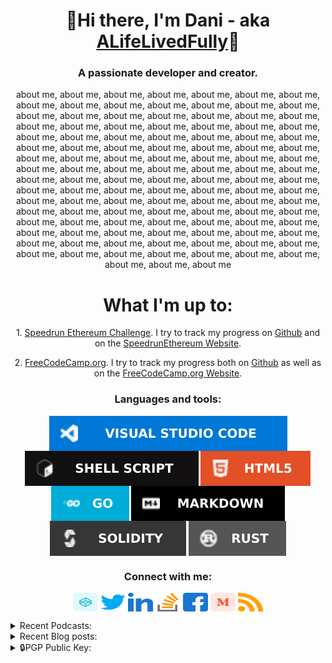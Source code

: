 <h1 align="center">👋Hi there, I'm Dani - aka <a href="https://links.alifelivedfully.com">ALifeLivedFully</a>👋</h1>
<h3 align="center">A passionate developer and creator.</h3>
<p align="center">about me, about me, about me, about me, about me, about me, about me, about me, about me, about me, about me, about me, about me, about me, about me, about me, about me, about me, about me, about me, about me, about me, about me, about me, about me, about me, about me, about me, about me, about me, about me, about me, about me, about me, about me, about me, about me, about me, about me, about me, about me, about me, about me, about me, about me, about me, about me, about me, about me, about me, about me, about me, about me, about me, about me, about me, about me, about me, about me, about me, about me, about me, about me, about me, about me, about me, about me, about me, about me, about me, about me, about me, about me, about me, about me, about me, about me, about me, about me, about me, about me, about me, about me, about me, about me, about me, about me, about me, about me, about me, about me, about me, about me, about me, about me, about me, about me, about me, about me, about me, about me, about me, about me, about me, about me, about me, about me, about me, about me, about me, about me, about me, about me, about me, about me</p>



<h1 align="center">What I'm up to:</h1>

<p align="center">1. <a href='https://speedrunethereum.com/'>Speedrun Ethereum Challenge</a>. I try to track my progress on <a href='https://github.com/ALifeLivedFully/SpeedrunEthereum'>Github</a> and on the <a href='https://speedrunethereum.com/builders/0x70B5901f6cFEFb514dBe1656c08fA1b875F28E96'>SpeedrunEthereum Website</a>.</br>

<p align="center">2. <a href='https://www.freecodecamp.org/'>FreeCodeCamp.org</a>. I try to track my progress both on <a href='https://github.com/ALifeLivedFully/FreeCodeCamp'>Github</a> as well as on the <a href='https://www.freecodecamp.org/alifelivedfully'>FreeCodeCamp.org Website</a>.</br>

</p>



<h3 align="center">Languages and tools:</h3>
<p align="center">
<a href="https://code.visualstudio.com/" target="blank"><img align="center" src="Images/VisualStudioCode.svg" alt="Visual Studio Code"/></a>
<a href="https://www.shellscript.sh/" target="blank"><img align="center" src="Images/shell_script.svg" alt="Shell script"/></a>
<a href="https://www.w3schools.com/html/" target="blank"><img align="center" src="Images/html5.svg" alt="HTML5"/></a>
<a href="https://go.dev/" target="blank"><img align="center" src="Images/golang.svg" alt="GoLang"/></a>
<a href="https://www.markdownguide.org/" target="blank"><img align="center" src="Images/markdown.svg" alt="Markdown"/></a>
<a href="https://soliditylang.org/" target="blank"><img align="center" src="Images/Solidity.svg" alt="Solidity"/></a>
<a href="https://www.rust-lang.org/" target="blank"><img align="center" src="Images/Rust.svg" alt="Rust"/></a>
</p>


<h3 align="center">Connect with me:</h3>
<p align="center">
<a href="https://codepen.io/alifelivedfully" target="blank"><img align="center" src="Images/codepen.svg" alt="alifelivedfully" height="30" width="40" /></a>
<a href="https://twitter.com/alifelivedfully" target="blank"><img align="center" src="Images/twitter.svg" alt="alifelivedfully" height="30" width="40" /></a>
<a href="https://linkedin.com/in/alifelivedfully" target="blank"><img align="center" src="Images/linked-in-alt.svg" alt="alifelivedfully" height="30" width="40" /></a>
<a href="https://stackoverflow.com/users/20210288" target="blank"><img align="center" src="Images/stack-overflow.svg" alt="20210288" height="30" width="40" /></a>
<a href="https://fb.com/alifelivedfully" target="blank"><img align="center" src="Images/facebook.svg" alt="alifelivedfully" height="30" width="40" /></a>
<a href="https://medium.com/@alifelivedfully" target="blank"><img align="center" src="Images/medium.svg" alt="@alifelivedfully" height="30" width="40" /></a>
<a href="https://medium.com/feed/@alifelivedfully" target="blank"><img align="center" src="Images/rss.svg" alt="https://medium.com/feed/@alifelivedfully" height="30" width="40" /></a>
</p>



<details>
  <summary>Recent Podcasts:</summary>  
<!-- PODCAST-POST-LIST:START --><a href='https://anchor.fm/alifelivedfully/episodes/Coming-soon-e1je4qa'>Coming soon...</a></br><a href='https://anchor.fm/alifelivedfully/episodes/ep-e1je51b'>ALifeLivedFully &lpar;Trailer&rpar;</a></br><!-- PODCAST-POST-LIST:END -->
<a href='https://anchor.fm/alifelivedfully/'>See More Here...</a>
</details>

<details>
  <summary>Recent Blog posts:</summary>
<!-- BLOG-POST-LIST:START --><a href='https://alifelivedfully.medium.com/example-blog-post-2-d5e60922fc04?source=rss-e0a0047dc855------2'>Example blog post #2</a></br><a href='https://alifelivedfully.medium.com/example-blog-post-1-4c6c25323a94?source=rss-e0a0047dc855------2'>Example Blog Post #1</a></br><!-- BLOG-POST-LIST:END -->
<a href='https://alifelivedfully.medium.com/'>See More Here...</a>
</details>

<details>
  <summary>🔒PGP Public Key:</summary>
  <p>To ensure private communication check <a href='https://keybase.io/alifelivedfully'>my Keybase.io</a> for up to date encryption keys.</p>
  
```
-----BEGIN PGP PUBLIC KEY BLOCK-----
Comment: https://keybase.io/download
Version: Keybase Go 6.0.1 (windows)

xsFNBGNHnmwBEADIGA+FxZuaRUPu1w+DmBCyfE032PJGeQmV4YshUv2I7jS6aP1+
WJVtn9f2A3+8igmlpxFtzDhIoxuGAHJXdLJROFoD7Zo/1J1Y7jsDqfC2tK574POu
4HJ8imMS+GVg8PbvkfsU16w3btauu4xoKP6n1+xdKhK1FnisHgPkh0Y1pMuHwiFe
R119zcGCm554z/q8VhudiEnHBOwbW391PbEzDFjYnX8GFvAkZ+6eQkfqBcpDoA70
rrBSGFv/jXzU2e6XqzeW4Rzf6xU1Jlg+nOUn47OKGFdWA9qpUIYoCfVrRPTtCyC4
M7mylXuaOCekEmXEFp9DNC5FJSHrGiQ2811LnQKLD8ZHe/nsdDQe7JWzA2R3j7Ui
/B4dPsTZvZL/AtoNk4pIRPeJHEik3/x4Nx77+v4H5U0VM6bGy/hiWUeGk/+/rglA
WIiXBWfmjSpwmPMNsj1LL1a2TAXUGkNjTXMAybTSkDWfcJ8wvj7w86GlydetzUx5
ENBVgSJxE2qYVKB7wlyMHXXOC8GgPmBpTy8C6AQ8Whnf08ZKiGY/UWs4dOdr2VBr
V46AoVtJJ4K9LSxOG9umVrkEmnJgBSXeTTJALvRUXfi1Si1bjpU3mjNUSi81Xhpg
qU/ix0QQDuNW8eZlFGULWEAmSCVmLC++KLUNZB5htzlj38Ad88p7uN8GHwARAQAB
zTJEYW5pIE1vcnJpc29uIDxBTGlmZUxpdmVkRnVsbHkucGVyc29uYWxAZ21haWwu
Y29tPsLBdQQTAQgAKQUCY0eebAkQL+Cz7eUQbeUCGwMFCR4TOAAECwcJAwUVCAoC
AwQWAAECAADSpxAAl3OaUlatLa1KZ7EB3TbIC0lgYDL2Z+A0hlnYen4CSpJklTLx
Gk0J1IjwPrJc4lM8qS8w3WyN29Pv+GBByOO6Q7SsMCfG+Mf1Q2Lvsruj3DPDZQb+
1/NN3CSzJHdkZKg41cAIVZzRy6DFmfBBEPnunUBoJ5awwfHi3Vp+4SDxP3+rP5X0
d712tTvsuG87zOFiG2Pa2wT7MyldRMd5yNQOENkj5k9RMjYIzhEP05SG2uf+Ll9/
Fbb03sDVrnrBU7Ti1u6vTGRd/ZN26Q4VoXtuQQWxydowhi4f1oBRfkHMVIm5iQIq
z4StWowVnVsWuS1O8TNRDKxEew0Ef7pyMwBuC49gYD9Bky5vDLXRwhyZCTmBVCFr
1iu8BXG2T2mS340PT4zlaX1rbr9iwwtRvUNiKQfzbVSGpdeUrGUDxATg+SgvLgyx
9VppHZUPGUBlAXCM0M4Fhd62R2kSEnIPKmR+OsLtbJmidQLySMHWWvoCZIK8ltuB
L2Ly3to6INyPr2d9ApPglLo8+E8FGBHDRyFqslyuYswuZ2agsdmSpYClxnAJaenJ
Ock84WoSTb4keSg5bXSjc8d76AQPjIBJnq+LRizhSB5WfY+v3JCjZ4+i8A40BDiH
88+lcTGbBv5yKtvmhpWVfWAW0q3UpjQcG97ZDwGbg42Uj7te5VHrM5+HWEnNMkRh
bmkgTW9ycmlzb24gPEFMaWZlTGl2ZWRGdWxseS5CdXNpbmVzc0BnbWFpbC5jb20+
wsF1BBMBCAApBQJjR55sCRAv4LPt5RBt5QIbAwUJHhM4AAQLBwkDBRUICgIDBBYA
AQIAAProEACD50yklrVV2iPfKRyyb4RMdqK6nGm9HAApXPxcMRzDvBZ7XFlQ/0VM
PTaiM84MYZC6hym6qI5N6zL3ZbGGl6w6VEYsl+eX2RvNaG/E4WSmzDOzItcn2/ne
ftZe5y3be6IERIN97dGk4OeXc08v4du3eNd8mA6PvgYA7fLSSlH+hR8r8C3sPaFp
ozjqYdqiFL/lZf9JKD7EWP0h2VmE2K7h/75fkWFcKKWAF9bRlW8Kvnm8uG56snC7
gRM7VlILwtfHLIQew/hTBac/widPxSmmY2XdznNjyZwXzpvgUt/9Zn+UMRS969oo
xdG67THZ2it9Fmxm3akVeg5bT7DLvkmHK45+2BWFu0G7XZx0J/3HNx5MRQX5j+7+
66SlVL6V9KTmK3n65iagouLJNpDjN1aIyq/nbs0bAwxaOt2nUpIL8Drr/5c4iiVY
rwcwTF9lXSSfNSiXOS+iGwyra63cLS2dLjalYyHkiuL5CR3xil9wFnFC540kbok6
5v2dc3DElpGBeTyCEHYHg//SrB1RSkP0t29MExUFx+87aSRw+IAaZ2hvXKbtrfeG
msqKtCWEXaqKvXUTNE6cWd2S9Ndsz/SyLcsgUoZFnaFt8X4z47g/3P2r9rijq8Xh
fEzNUWfFhLYfpx7iuAf2lMYoKd3Fmws5DmSUvA5FCn8VYjSCmpeBgc0uRGFuaSBN
b3JyaXNvbiA8QUxpZmVMaXZlZEZ1bGx5QHByb3Rvbm1haWwuY29tPsLBeAQTAQgA
LAUCY0eebAkQL+Cz7eUQbeUCGwMFCR4TOAACGQEECwcJAwUVCAoCAwQWAAECAAAU
GRAALEd/Y6OytbsMfzBFj81er6fgv/nRaj1gjKz8M23eRTXE1NmquCy4DTnGvkIC
TWB6MlNptFwJikJ8AlGzy5z/9PbuYtBndbWlDlQNJoce74UMxzrxT7FE1w7gdP2y
m3bAoZtatUsSR3KlPXritXPjl2eYhE5bY9rzFLvIHZj04TkqCL0ISJ6Xt+sfZl9d
A0S7aKRJHvJ0iStxXJdepVBIKCuzaU4I4j1SM0WkSpVXbP2mZk6uIRJW2q1dEomI
TRQ/hQOD38KqxgsX07Ex4NykgWfqKHrhnlSdIYivg9nDEVj5RNHaJ92QtTbOYQLc
ss2ZqUngYEsrSeoO9kBQ3uePUeDk2MuQqIzA8F5vH7LWW2lWmHDbezFGUbaWFee6
502LCFOkjf0XjMWlocNeEL2CMb7Eiwhl8tvLoCKiivKkdUbNy4CG2ozrns3hs9vX
VCME3fAJ813NucVZecwVA0KsN4lifH2CM9ukqClzUF/Vb5UrG3uGtZ7AZbPVA2MZ
MJCu2rdWlbOA036L8HpkOtnibxVrK1EpkRgKpF/9SxtQCilGPx68o4wrP0P2Fnk4
h9MQ6H1eh67mByqviRM4klEBim99Va1M0hs7HIOw8eF8gSajHMPw1Zwek+66u2Ci
IOxK61yrJmxLzzEQcxM8pJGfEvvS4CFrACKVt7FGeG/R7JjOwU0EY0eebAEQALS/
PT92Fna4iNLcw5W2UyQwsAo42o+K44CRmF6HhQI15nzta/0xRtkYR2ePE9mOhGym
D14SopaIhdar/FVT0Fp3sNw/Pwuyq9Dhk3MQOueKFp33Ral68tEeIoX5/vIsShDm
1g2XccFLnzyEj1BNr1mp/36LBrwhV7J88SZZ8xwfD9Lm7gVjhSjCHovGDThyIQaE
rCkrRtHZec4iJe8qavDFqbiEen3D7zNiBDM/kt5Tc48x0QBQuPEme49MaPbB7FJg
3p1dUswr38dYtIJe4xnf80yjlrrTsqJ3wCVwEros5KsDuBbbO/ct0ZyUSVz1wqgi
6lU82GO9FLIem4FatuLVz5X6KWA2kXCTPmTcWwIyupaw0X05bdcDK7cWRqu5keVi
jnJUT303Ds3AXMVVSMcMiky0zqrL6nIjy2tocKq2pE8e87RQ7P7padlUrSaFZows
638lqaNl+KEf51Rf/kezOD2KDF2RNdSMh4cG78F8Ne5AqrZdUnB/my7niF07Ujnb
XSkKXvda5DDnCIHRWNx+78nncX8ztsvkEBMcjZi3joKgV+yAN0nPjOqerxG0t1dX
Dscn8enxWBs648IL+TzEVFofFbMWr/bjTab9EEWPnSpWVl596iP/KsY9wo9wD2xd
eCZA4wlIVHMQOyctOOO4MML2NAx/j4eFJVv9iYbVABEBAAHCwXUEGAEIACkFAmNH
nmwJEC/gs+3lEG3lAhsMBQkeEzgABAsHCQMFFQgKAgMEFgABAgAAaqMQABkDTVh2
OLt9NMygQSvU12ypapyKwRWxmHtwjpGjQ6UklQfXp2itLlSxXm/T95EjgpFYVJ18
EndGyBRjjek9TnU3vx2bSI//8Ae6NmazMVskctBXbf+SISL/IOyh/KJtqFACVrS8
1rwFpOkslFcJV/H51N47S7tVfq+rtNoWP76g2L7nbRi2OmRNiXvQ+TU+JDkP42cG
v5cjZFd/UXcpgRn0T7lO3gzKGObJvWg+nL4D9u0L0iiay1j6eQMfYV+Drel+CFbk
J1hkvRXmo1Kfp1XwyZe15q6+ddAItDCvANqd6EfI0b0Dy7eJfKKQxS1VRTIFLc/m
GUTInvKrwJXsijra2nucVoFyTOX5QRdYORx+D/0Zoid2KL2Z/BhWi0Et6i1fEi5d
319V7bHemMyqARWoDvB8yJ/zIUfNybS/+njtuupI7HhY15Hm3iOGWn0VXmuPG1Dx
V8v69BCDOnUHuRMd6ADsK9c/b062AqtdStOHdf4ex0jGcBUUKbYqMq0sN6uGCnGP
dOT9wffzvRlK981pFPxXZHzOQ/AiJ7IqnKLzLdkivIUpGTVnf0A+PItA0zzenGB/
GEvNfne+DNv8EA3jGC8l/aYUjt+IrCxpLLsg3jQfo+e6dqIHeVChbw+CIkMENvOH
JlwMfE2jCcTOydbem8yz7t7hTAF1ETw3NNqL
=3LKz
-----END PGP PUBLIC KEY BLOCK-----
```

</details>


[website]: https://ALifeLivedFully.com
[links]: https://Links.ALifeLivedFully.com
[twitter]: https://twitter.com/ALifeLivedFully
[youtube]: https://youtube.com/ALifeLivedFully
[instagram]: https://instagram.com/ALifeLivedFully
[linkedin]: https://linkedin.com/in/ALifeLivedFully
